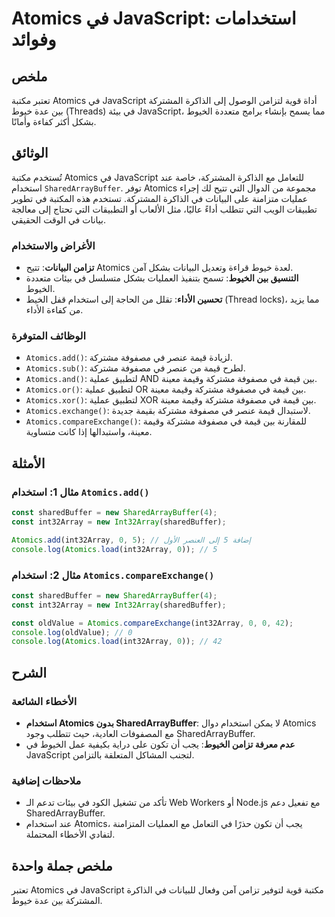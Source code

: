 <!--
Meta Description: # Atomics في JavaScript: استخدامات وفوائد ## ملخص تعتبر مكتبة Atomics في JavaScript أداة قوية لتزامن الوصول إلى الذاكرة المشتركة بين عدة خيوط (Threads...
Meta Keywords: atomics, javascript, int32array, بين, استخدام
-->

# Atomics في JavaScript: استخدامات وفوائد

## ملخص
تعتبر مكتبة Atomics في JavaScript أداة قوية لتزامن الوصول إلى الذاكرة المشتركة بين عدة خيوط (Threads) في بيئة JavaScript، مما يسمح بإنشاء برامج متعددة الخيوط بشكل أكثر كفاءة وأمانًا.

## الوثائق
تُستخدم مكتبة Atomics في JavaScript للتعامل مع الذاكرة المشتركة، خاصة عند استخدام `SharedArrayBuffer`. توفر Atomics مجموعة من الدوال التي تتيح لك إجراء عمليات متزامنة على البيانات في الذاكرة المشتركة. تستخدم هذه المكتبة في تطوير تطبيقات الويب التي تتطلب أداءً عاليًا، مثل الألعاب أو التطبيقات التي تحتاج إلى معالجة بيانات في الوقت الحقيقي.

### الأغراض والاستخدام
- **تزامن البيانات**: تتيح Atomics لعدة خيوط قراءة وتعديل البيانات بشكل آمن.
- **التنسيق بين الخيوط**: تسمح بتنفيذ العمليات بشكل متسلسل في بيئات متعددة الخيوط.
- **تحسين الأداء**: تقلل من الحاجة إلى استخدام قفل الخيط (Thread locks)، مما يزيد من كفاءة الأداء.

### الوظائف المتوفرة
- `Atomics.add()`: لزيادة قيمة عنصر في مصفوفة مشتركة.
- `Atomics.sub()`: لطرح قيمة من عنصر في مصفوفة مشتركة.
- `Atomics.and()`: لتطبيق عملية AND بين قيمة في مصفوفة مشتركة وقيمة معينة.
- `Atomics.or()`: لتطبيق عملية OR بين قيمة في مصفوفة مشتركة وقيمة معينة.
- `Atomics.xor()`: لتطبيق عملية XOR بين قيمة في مصفوفة مشتركة وقيمة معينة.
- `Atomics.exchange()`: لاستبدال قيمة عنصر في مصفوفة مشتركة بقيمة جديدة.
- `Atomics.compareExchange()`: للمقارنة بين قيمة في مصفوفة مشتركة وقيمة معينة، واستبدالها إذا كانت متساوية.

## الأمثلة
### مثال 1: استخدام `Atomics.add()`
```javascript
const sharedBuffer = new SharedArrayBuffer(4);
const int32Array = new Int32Array(sharedBuffer);

Atomics.add(int32Array, 0, 5); // إضافة 5 إلى العنصر الأول
console.log(Atomics.load(int32Array, 0)); // 5
```

### مثال 2: استخدام `Atomics.compareExchange()`
```javascript
const sharedBuffer = new SharedArrayBuffer(4);
const int32Array = new Int32Array(sharedBuffer);

const oldValue = Atomics.compareExchange(int32Array, 0, 0, 42);
console.log(oldValue); // 0
console.log(Atomics.load(int32Array, 0)); // 42
```

## الشرح
### الأخطاء الشائعة
- **استخدام Atomics بدون SharedArrayBuffer**: لا يمكن استخدام دوال Atomics مع المصفوفات العادية، حيث تتطلب وجود SharedArrayBuffer.
- **عدم معرفة تزامن الخيوط**: يجب أن تكون على دراية بكيفية عمل الخيوط في JavaScript لتجنب المشاكل المتعلقة بالتزامن.

### ملاحظات إضافية
- تأكد من تشغيل الكود في بيئات تدعم الـ Web Workers أو Node.js مع تفعيل دعم SharedArrayBuffer.
- عند استخدام Atomics، يجب أن تكون حذرًا في التعامل مع العمليات المتزامنة لتفادي الأخطاء المحتملة.

## ملخص جملة واحدة
تعتبر Atomics في JavaScript مكتبة قوية لتوفير تزامن آمن وفعال للبيانات في الذاكرة المشتركة بين عدة خيوط.